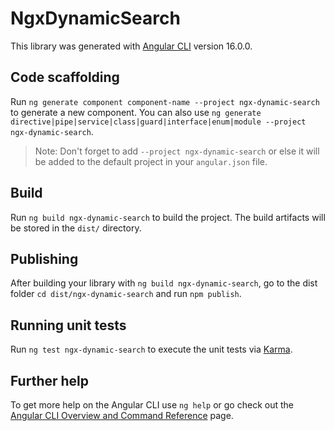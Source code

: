 # NgxDynamicSearch

This library was generated with [Angular CLI](https://github.com/angular/angular-cli) version 16.0.0.

## Code scaffolding

Run `ng generate component component-name --project ngx-dynamic-search` to generate a new component. You can also use `ng generate directive|pipe|service|class|guard|interface|enum|module --project ngx-dynamic-search`.
> Note: Don't forget to add `--project ngx-dynamic-search` or else it will be added to the default project in your `angular.json` file. 

## Build

Run `ng build ngx-dynamic-search` to build the project. The build artifacts will be stored in the `dist/` directory.

## Publishing

After building your library with `ng build ngx-dynamic-search`, go to the dist folder `cd dist/ngx-dynamic-search` and run `npm publish`.

## Running unit tests

Run `ng test ngx-dynamic-search` to execute the unit tests via [Karma](https://karma-runner.github.io).

## Further help

To get more help on the Angular CLI use `ng help` or go check out the [Angular CLI Overview and Command Reference](https://angular.io/cli) page.
